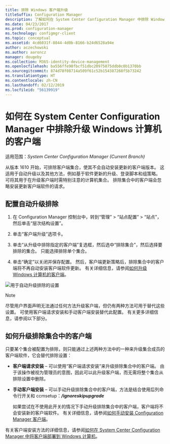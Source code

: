 ```yaml
---
title: 排除 Windows 客户端升级
titleSuffix: Configuration Manager
description: 了解如何在 System Center Configuration Manager 中排除 Windows 客户端的升级。
ms.date: 04/23/2017
ms.prod: configuration-manager
ms.technology: configmgr-client
ms.topic: conceptual
ms.assetid: 4cd6031f-8844-4d0b-8166-b24d6528a94e
author: aczechowski
ms.author: aaroncz
manager: dougeby
ms.collection: M365-identity-device-management
ms.openlocfilehash: ba556ffe98fbcf51dbc20975875ddb0c0b1370bb
ms.sourcegitcommit: 874d78f08714a509f61c52b154387268f5b73242
ms.translationtype: HT
ms.contentlocale: zh-CN
ms.lasthandoff: 02/12/2019
ms.locfileid: "56139919"
---
```

# <a name="how-to-exclude-upgrading-clients-for-windows-computers-in-system-center-configuration-manager"></a>如何在 System Center Configuration Manager 中排除升级 Windows 计算机的客户端

适用范围：*System Center Configuration Manager (Current Branch)*

从版本 1610 开始，可排除客户端集合，使其不会自动安装更新的客户端版本。 这适用于自动升级以及其他方法，例如基于软件更新的升级、登录脚本和组策略。 可将其用于在升级客户端时需特别注意的计算机集合。 排除集合中的客户端会忽略安装更新客户端软件的请求。

## <a name="configure-exclusion-for-automatic-upgrades"></a>配置自动升级排除

1. 在 Configuration Manager 控制台中，转到“管理” > “站点配置” > “站点”，然后单击“层次结构设置”。

2. 单击“客户端升级”选项卡。

3. 单击“从升级中排除指定的客户端”复选框，然后选中“排除集合”，然后选择要排除的集合。 只能选择排除单个集合。

4.  单击“确定”以关闭并保存配置。 然后，客户端更新策略后，排除集合中的客户端将不再自动安装客户端软件更新。 有关详细信息，请参阅[如何升级 Windows 计算机的客户端](upgrade-clients-for-windows-computers.md)。

![用于自动升级排除的设置](media/automatic_upgrade_exclusion.png)



>[!NOTE]
>尽管用户界面声明无法通过任何方法升级客户端，但仍有两种方法可用于替代这些设置。 可使用客户端请求安装和手动客户端安装替代此配置。 有关更多详细信息，请参阅以下部分。

## <a name="how-to-upgrade-a-client-that-is-in-an-excluded-collection"></a>如何升级排除集合中的客户端

只要某个集合被配置为排除，则只能通过上述两种方法中的一种来升级集合成员的客户端软件，它会替代排除设置：
- **客户端请求安装** – 可以使用“客户端请求安装”来升级排除集合中的客户端。 由于该操作被视为管理员的意图，因此可以此升级客户端，而无需将整个集合从排除设置中删除。       

- **手动客户端安装** – 可以手动升级排除集合中的客户端，方法是结合使用后列命令行开关和 ccmsetup：***/ignoreskipupgrade***

  如果尝试在不使用此开关的情况下手动升级排除集合中的客户端，客户端将不会安装新的客户端软件。 有关详细信息，请参阅[如何手动安装 Configuration Manager 客户端](/sccm/core/clients/deploy/deploy-clients-to-windows-computers#BKMK_Manual)。

有关客户端安装方法的详细信息，请参阅[如何在 System Center Configuration Manager 中将客户端部署到 Windows 计算机](/sccm/core/clients/deploy/deploy-clients-to-windows-computers)。
